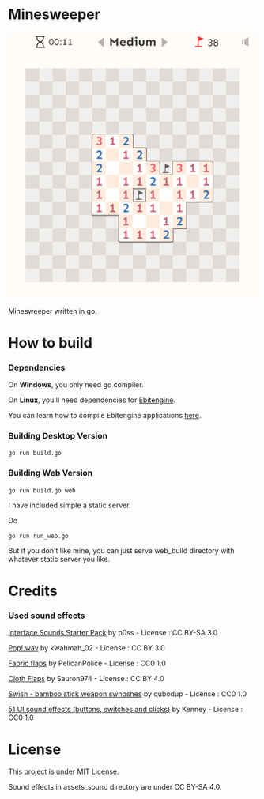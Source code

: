 # Minesweeper

![screenshot](readme_stuff/screenshot.png)

Minesweeper written in go.

# How to build

### Dependencies

On **Windows**, you only need go compiler.

On **Linux**, you'll need dependencies for [Ebitengine](https://ebitengine.org/en/documents/install.html?os=linux).

You can learn how to compile Ebitengine applications [here](https://ebitengine.org/en/documents/install.html?os=linux).

### Building Desktop Version
```
go run build.go
```

### Building Web Version
```
go run build.go web
```

I have included simple a static server.

Do
```
go run run_web.go
```

But if you don't like mine, you can just serve web_build directory with whatever static server you like.

# Credits

### Used sound effects

[Interface Sounds Starter Pack](https://opengameart.org/content/interface-sounds-starter-pack) by p0ss - License : CC BY-SA 3.0

[Pop!.wav](https://freesound.org/people/kwahmah_02/sounds/260614/) by kwahmah_02 - License : CC BY 3.0

[Fabric flaps](https://freesound.org/people/PelicanPolice/sounds/580967/) by PelicanPolice - License : CC0 1.0

[Cloth Flaps](https://freesound.org/people/Sauron974/sounds/188733/) by Sauron974 - License : CC BY 4.0

[Swish - bamboo stick weapon swhoshes](https://opengameart.org/content/swish-bamboo-stick-weapon-swhoshes) by qubodup - License : CC0 1.0

[51 UI sound effects (buttons, switches and clicks)](https://opengameart.org/content/51-ui-sound-effects-buttons-switches-and-clicks) by Kenney - License : CC0 1.0

# License

This project is under MIT License.

Sound effects in assets_sound directory are under CC BY-SA 4.0.

